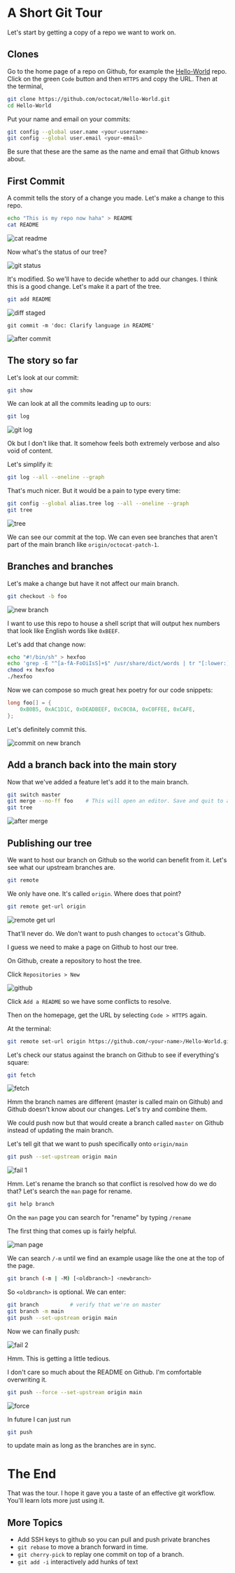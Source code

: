 # A Short Git Tour
Let's start by getting a copy of a repo we want to work on.

## Clones
Go to the home page of a repo on Github, for example the [Hello-World](https://github.com/octocat/Hello-World) repo. Click on the green `Code` button and then `HTTPS` and copy the URL. Then at the terminal,

```sh
git clone https://github.com/octocat/Hello-World.git
cd Hello-World
```

Put your name and email on your commits:

```sh
git config --global user.name <your-username>
git config --global user.email <your-email>
```

Be sure that these are the same as the name and email that Github knows about.

## First Commit

A commit tells the story of a change you made.
Let's make a change to this repo.

```sh
echo "This is my repo now haha" > README
cat README
```

![cat readme](pics/cat_readme.png)

Now what's the status of our tree?

![git status](pics/git_status_modified.png)

It's modified. So we'll have to decide whether to add our changes.
I think this is a good change. Let's make it a part of the tree.

```sh
git add README
```

![diff staged](pics/git_diff_staged.png) 

```
git commit -m 'doc: Clarify language in README'
```

![after commit](pics/git_status_after_commit.png)

## The story so far

Let's look at our commit:

```sh
git show
```

We can look at all the commits leading up to ours:

```sh
git log
```

![git log](pics/git_log.png)

Ok but I don't like that. It somehow feels both extremely verbose and also void of content.

Let's simplify it:

```sh
git log --all --oneline --graph
```

That's much nicer. But it would be a pain to type every time:

```sh
git config --global alias.tree log --all --oneline --graph
git tree
```

![tree](pics/git_tree.png)

We can see our commit at the top. We can even see branches that aren't part of the main branch like `origin/octocat-patch-1`.

## Branches and branches
Let's make a change but have it not affect our main branch.

```sh
git checkout -b foo
```

![new branch](pics/git_co_new_branch.png)

I want to use this repo to house a shell script that will output hex numbers that look like English words like `0xBEEF`. 

Let's add that change now:

```sh
echo "#!/bin/sh" > hexfoo
echo 'grep -E "^[a-fA-FoOiIsS]+$" /usr/share/dict/words | tr "[:lower:]" "[:upper:]" | tr "OIS" "015"' >> hexfoo
chmod +x hexfoo
./hexfoo
```

Now we can compose so much great hex poetry for our code snippets:

```c
long foo[] = {
	0xB0B5, 0xAC1D1C, 0xDEADBEEF, 0xC0C0A, 0xC0FFEE, 0xCAFE,
};
```

Let's definitely commit this.

![commit on new branch](pics/git_commit_on_new_branch.png)

## Add a branch back into the main story

Now that we've added a feature let's add it to the main branch.

```sh
git switch master
git merge --no-ff foo    # This will open an editor. Save and quit to accept the merge.
git tree
```

![after merge](pics/git_merge_tree.png)

## Publishing our tree

We want to host our branch on Github so the world can benefit from it. Let's see what our upstream branches are.

```sh
git remote
```

We only have one. It's called `origin`. Where does that point?

```sh
git remote get-url origin
```

![remote get url](pics/git_remote_get_url.png)

That'll never do. We don't want to push changes to `octocat`'s Github. 

I guess we need to make a page on Github to host our tree.  

On Github, create a repository to host the tree. 

Click `Repositories > New`

![github](pics/github_new_branch.png)

Click `Add a README`  so we have some conflicts to resolve.

Then on the homepage, get the URL by selecting `Code > HTTPS`  again.

At the terminal:

```sh
git remote set-url origin https://github.com/<your-name>/Hello-World.git
```

Let's check our status against the branch on Github to see if everything's square:

```sh
git fetch
```

![fetch](pics/git_fetch.png)

Hmm the branch names are different (master is called main on Github) and Github doesn't know about our changes. Let's try and combine them.

We could push now but that would create a branch called `master` on Github instead of updating the main branch.

Let's tell git that we want to push specifically onto `origin/main`

```sh
git push --set-upstream origin main
```

![fail 1](pics/git_push_fail1.png)

Hmm. Let's rename the branch so that conflict is resolved how do we do that? Let's search the `man` page for rename.

```sh
git help branch
```

On the `man` page you can search for "rename" by typing `/rename`

The first thing that comes up is fairly helpful.

![man page](pics/man_page.png)

We can search `/-m` until we find an example usage like the one at the top of the page.

```sh
git branch (-m | -M) [<oldbranch>] <newbranch>
```

So `<oldbranch>` is optional. We can enter:

```sh
git branch          # verify that we're on master
git branch -m main
git push --set-upstream origin main
```

Now we can finally push:

![fail 2](pics/git_branch_rename_push_fail2.png)

Hmm. This is getting a little tedious.

I don't care so much about the README on Github. I'm comfortable overwriting it.

```sh
git push --force --set-upstream origin main
```

![force](pics/git_push_force_tree.png)

In future I can just run

```sh
git push
```

to update main as long as the branches are in sync.


# The End

That was the tour. I hope it gave you a taste of an effective git workflow. You'll learn lots more just using it.

## More Topics

- Add SSH keys to github so you can pull and push private branches
- `git rebase` to move a branch forward in time.
- `git cherry-pick` to replay one commit on top of a branch.
- `git add -i` interactively add hunks of text
